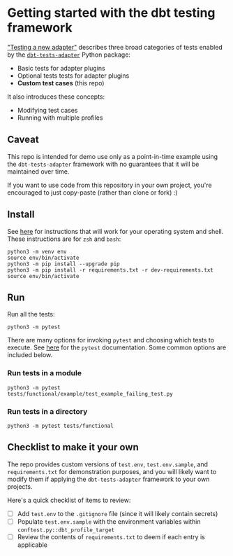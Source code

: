 # Getting started with the dbt testing framework

["Testing a new adapter"](https://docs.getdbt.com/docs/contributing/testing-a-new-adapter) describes three broad categories of tests enabled by the [`dbt-tests-adapter`](https://github.com/dbt-labs/dbt-core/tree/HEAD/tests/adapter) Python package:
- Basic tests for adapter plugins
- Optional tests tests for adapter plugins
- **Custom test cases** (this repo)

It also introduces these concepts:
- Modifying test cases
- Running with multiple profiles

## Caveat
This repo is intended for demo use only as a point-in-time example using the `dbt-tests-adapter` framework with no guarantees that it will be maintained over time.

If you want to use code from this repository in your own project, you're encouraged to just copy-paste (rather than clone or fork) :)

## Install

See [here](https://docs.python.org/3/library/venv.html#creating-virtual-environments) for instructions that will work for your operating system and shell. These instructions are for `zsh` and `bash`:
```shell
python3 -m venv env
source env/bin/activate
python3 -m pip install --upgrade pip
python3 -m pip install -r requirements.txt -r dev-requirements.txt
source env/bin/activate
```

## Run

Run all the tests:
```shell
python3 -m pytest
```

There are many options for invoking `pytest` and choosing which tests to execute. See [here](https://docs.pytest.org/usage.html) for the `pytest` documentation. Some common options are included below.

### Run tests in a module
```shell
python3 -m pytest tests/functional/example/test_example_failing_test.py
```

### Run tests in a directory
```shell
python3 -m pytest tests/functional
```

## Checklist to make it your own

The repo provides custom versions of `test.env`, `test.env.sample`, and `requirements.txt` for demonstration purposes, and you will likely want to modify them if applying the `dbt-tests-adapter` framework to your own projects.

Here's a quick checklist of items to review:
- [ ] Add `test.env` to the `.gitignore` file (since it will likely contain secrets)
- [ ] Populate `test.env.sample` with the environment variables within `conftest.py::dbt_profile_target`
- [ ] Review the contents of `requirements.txt` to deem if each entry is applicable
